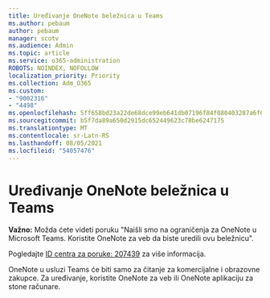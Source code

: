 ```yaml
---
title: Uređivanje OneNote beležnica u Teams
ms.author: pebaum
author: pebaum
manager: scotv
ms.audience: Admin
ms.topic: article
ms.service: o365-administration
ROBOTS: NOINDEX, NOFOLLOW
localization_priority: Priority
ms.collection: Adm_O365
ms.custom:
- "9002316"
- "4498"
ms.openlocfilehash: 5ff658bd23a22de68dce99eb641db07196f84f080403287a6f06b4d8ff69c7d9
ms.sourcegitcommit: b5f7da89a650d2915dc652449623c78be6247175
ms.translationtype: MT
ms.contentlocale: sr-Latn-RS
ms.lasthandoff: 08/05/2021
ms.locfileid: "54057476"
---
```

# <a name="editing-onenote-notebooks-in-teams"></a>Uređivanje OneNote beležnica u Teams

**Važno:** Možda ćete videti poruku "Naišli smo na ograničenja za OneNote u Microsoft Teams. Koristite OneNote za veb da biste uredili ovu beležnicu".  

Pogledajte [ID centra za poruke: 207439](https://admin.microsoft.com/Adminportal/Home?source=applauncher#MessageCenter?id=MC207439) za više informacija.

OneNote u usluzi Teams će biti samo za čitanje za komercijalne i obrazovne zakupce. Za uređivanje, koristite OneNote za veb ili OneNote aplikaciju za stone računare.
